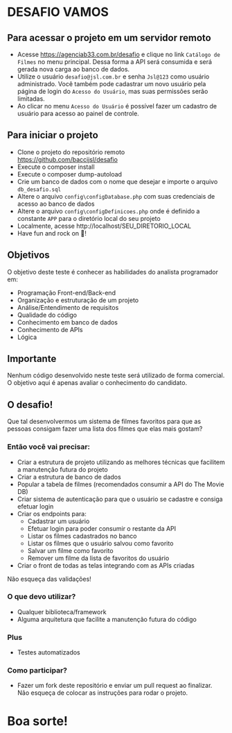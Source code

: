 # DESAFIO VAMOS

## Para acessar o projeto em um servidor remoto

- Acesse https://agenciab33.com.br/desafio e clique no link `Catálogo de Filmes` no menu principal. Dessa forma a API será consumida e será gerada nova carga ao banco de dados.
- Utilize o usuário `desafio@jsl.com.br` e senha `Jsl@123` como usuário administrado. Você também pode cadastrar um novo usuário pela página de login do `Acesso do Usuário`, mas suas permissões serão limitadas.
- Ao clicar no menu `Acesso do Usuário` é possível fazer um cadastro de usuário para acesso ao painel de controle.

## Para iniciar o projeto

- Clone o projeto do repositório remoto https://github.com/baccijsl/desafio
- Execute o composer install
- Execute o composer dump-autoload
- Crie um banco de dados com o nome que desejar e importe o arquivo `db_desafio.sql`
- Altere o arquivo `config\configDatabase.php` com suas credenciais de acesso ao banco de dados
- Altere o arquivo `config\configDefinicoes.php` onde é definido a constante `APP` para o diretório local do seu projeto
- Localmente, acesse http://localhost/SEU_DIRETORIO_LOCAL
- Have fun and rock on :metal:!

## Objetivos

O objetivo deste teste é conhecer as habilidades do analista programador em:

- Programação Front-end/Back-end
- Organização e estruturação de um projeto
- Análise/Entendimento de requisitos
- Qualidade do código
- Conhecimento em banco de dados
- Conhecimento de APIs
- Lógica

## Importante

Nenhum código desenvolvido neste teste será utilizado de forma comercial. O objetivo aqui é apenas avaliar o conhecimento do candidato.

## O desafio!

Que tal desenvolvermos um sistema de filmes favoritos para que as pessoas consigam fazer uma lista dos filmes que elas mais gostam?

### Então você vai precisar:

- Criar a estrutura de projeto utilizando as melhores técnicas que facilitem a manutenção futura do projeto
- Criar a estrutura de banco de dados
- Popular a tabela de filmes (recomendados consumir a API do The Movie DB)
- Criar sistema de autenticação para que o usuário se cadastre e consiga efetuar login
- Criar os endpoints para:
  - Cadastrar um usuário
  - Efetuar login para poder consumir o restante da API
  - Listar os filmes cadastrados no banco
  - Listar os filmes que o usuário salvou como favorito
  - Salvar um filme como favorito
  - Remover um filme da lista de favoritos do usuário
- Criar o front de todas as telas integrando com as APIs criadas

Não esqueça das validações!

### O que devo utilizar?

- Qualquer biblioteca/framework
- Alguma arquitetura que facilite a manutenção futura do código

### Plus

- Testes automatizados

### Como participar?

- Fazer um fork deste repositório e enviar um pull request ao finalizar. Não esqueça de colocar as instruções para rodar o projeto.

# Boa sorte!

